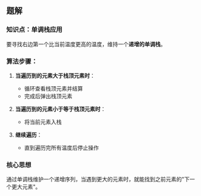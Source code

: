 ## 题解

### 知识点：单调栈应用

要寻找右边第一个比当前温度更高的温度，维持一个**递增的单调栈**。

### 算法步骤：

1. **当遍历到的元素大于栈顶元素时**：
   - 循环查看栈顶元素并结算
   - 完成后弹出栈顶元素

2. **当遍历到的元素小于等于栈顶元素时**：
   - 将当前元素入栈

3. **继续遍历**：
   - 直到遍历完所有温度后停止操作

### 核心思想
通过单调栈维护一个递增序列，当遇到更大的元素时，就能找到之前元素的"下一个更大元素"。